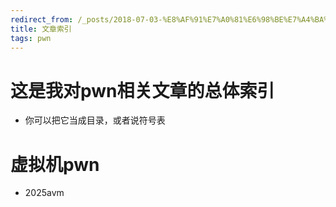 ```yaml
---
redirect_from: /_posts/2018-07-03-%E8%AF%91%E7%A0%81%E6%98%BE%E7%A4%BA%E7%94%B5%E8%B7%AF/
title: 文章索引
tags: pwn
---
```


# 这是我对pwn相关文章的总体索引
- 你可以把它当成目录，或者说符号表


# 虚拟机pwn
- 2025avm
